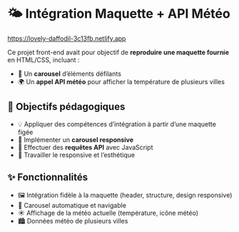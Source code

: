 # 🌤️ Intégration Maquette + API Météo

https://lovely-daffodil-3c13fb.netlify.app

Ce projet front-end avait pour objectif de **reproduire une maquette fournie** en HTML/CSS, incluant :

- 🎠 Un **carousel** d’éléments défilants
- 🌍 Un **appel API météo** pour afficher la température de plusieurs villes


## 🎯 Objectifs pédagogiques

- 💡 Appliquer des compétences d’intégration à partir d’une maquette figée
- 🔄 Implémenter un **carousel responsive**
- 🔗 Effectuer des **requêtes API** avec JavaScript
- 📐 Travailler le responsive et l’esthétique


## ✨ Fonctionnalités

- 🖼 Intégration fidèle à la maquette (header, structure, design responsive)
- 🎠 Carousel automatique et navigable
- ☀️ Affichage de la météo actuelle (température, icône météo)
- 🏙 Données météo de plusieurs villes

